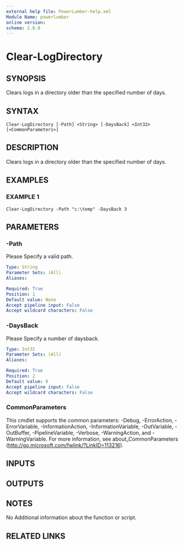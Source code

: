 ```yaml
---
external help file: PowerLumber-help.xml
Module Name: powerlumber
online version:
schema: 2.0.0
---
```


# Clear-LogDirectory

## SYNOPSIS
Clears logs in a directory older than the specified number of days.

## SYNTAX

```
Clear-LogDirectory [-Path] <String> [-DaysBack] <Int32> [<CommonParameters>]
```

## DESCRIPTION
Clears logs in a directory older than the specified number of days.

## EXAMPLES

### EXAMPLE 1
```
Clear-LogDirectory -Path "c:\temp" -DaysBack 3
```

## PARAMETERS

### -Path
Please Specify a valid path.

```yaml
Type: String
Parameter Sets: (All)
Aliases:

Required: True
Position: 1
Default value: None
Accept pipeline input: False
Accept wildcard characters: False
```

### -DaysBack
Please Specify a number of daysback.

```yaml
Type: Int32
Parameter Sets: (All)
Aliases:

Required: True
Position: 2
Default value: 0
Accept pipeline input: False
Accept wildcard characters: False
```

### CommonParameters
This cmdlet supports the common parameters: -Debug, -ErrorAction, -ErrorVariable, -InformationAction, -InformationVariable, -OutVariable, -OutBuffer, -PipelineVariable, -Verbose, -WarningAction, and -WarningVariable.
For more information, see about_CommonParameters (http://go.microsoft.com/fwlink/?LinkID=113216).

## INPUTS

## OUTPUTS

## NOTES
No Additional information about the function or script.

## RELATED LINKS
